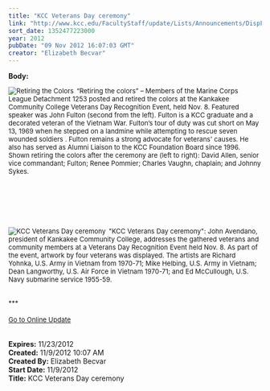 ```yaml
---
title: "KCC Veterans Day ceremony"
link: "http://www.kcc.edu/FacultyStaff/update/Lists/Announcements/DispForm.aspx?ID=898"
sort_date: 1352477223000
year: 2012
pubDate: "09 Nov 2012 16:07:03 GMT"
creator: "Elizabeth Becvar"
---
```


<div><b>Body:</b> <div class="ExternalClass75EDE9F582954F43B2FA4F5DBF52A2BD">
<div><font size="2">
<div style="float:left;margin-right:6px"><img alt="Retiring the Colors" src="/FacultyStaff/update/PublishingImages/Retiring%20the%20colors%20--%20KCC%20Veterans%20Day%20ceremony_update.JPG" /></div>
<p>“Retiring the colors” – Members of the Marine Corps League Detachment 1253 posted and retired the colors at the Kankakee Community College Veterans Day Recognition Event, held Nov. 8. Featured speaker was John Fulton (second from the left). Fulton is a KCC graduate and a decorated veteran of the Vietnam War. Fulton’s tour of duty was cut short on May 13, 1969 when he stepped on a landmine while attempting to rescue seven wounded soldiers . Fulton remains a strong advocate for veterans' causes. He also has served as Alumni Liaison to the KCC Foundation Board since 1996. Shown retiring the colors after the ceremony are (left to right): David Allen, senior vice commandant; Fulton; Renee Pommier; Charles Vaughn, chaplain; and Johnny Sykes.</p>
<p> </p>
<p> </p>
<p></font><br /><font size="2"></p>
<div style="float:left;margin-right:6px"><img alt="KCC Veterans Day ceremony" src="/FacultyStaff/update/PublishingImages/KCC%20Veterans%20Day%20ceremony_update.JPG" /></div>
<p></p></div>
<div>
<p>&quot;KCC Veterans Day ceremony&quot;: John Avendano, president of Kankakee Community College, addresses the gathered veterans and community members at a Veterans Day Recognition Event held Nov. 8. As part of the event, artwork by four veterans was displayed. The artists are Richard Yohnka, U.S. Army in Vietnam from 1970-71; Mike Helbing, U.S. Army in Vietnam; Dean Langworthy, U.S. Air Force in Vietnam 1970-71; and Ed McCullough, U.S. Navy submarine service 1955-59.</font></p></div>
<div><font size="2"></font> </div>
<div><font size="2">***</font></div>
<div><font size="2"></font> </div>
<div><font size="2"><a href="/FacultyStaff/update/Pages/dailyupdate.aspx">Go to Online Update</a></font><font size="2"></font></div>
<div><font size="2"> </div>
<div><br /></div></font></div></div>
<div><b>Expires:</b> 11/23/2012</div>
<div><b>Created:</b> 11/9/2012 10:07 AM</div>
<div><b>Created By:</b> Elizabeth Becvar</div>
<div><b>Start Date:</b> 11/9/2012</div>
<div><b>Title:</b> KCC Veterans Day ceremony</div>
